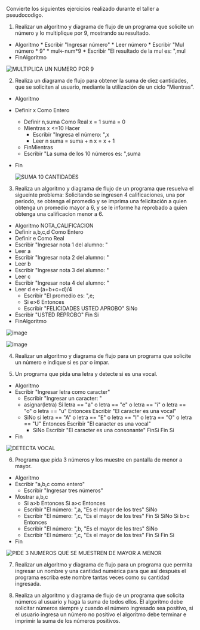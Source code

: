 
Convierte los siguientes ejercicios realizado durante el taller a pseudocodigo.

1. Realizar un algoritmo y diagrama de flujo de un programa que solicite un número y lo multiplique por 9, mostrando su resultado.

  * Algoritmo
        * Escribir "Ingresar número"
        * Leer número
        * Escribir "Mul número * 9"
        * mul<-num*9
        * Escribir "El resultado de la mul es: ",mul
  * FinAlgoritmo
  
  ![MULTIPLICA UN NUMERO POR 9](https://user-images.githubusercontent.com/101481300/160735826-37fa9c2b-6faf-4b4a-99bc-39bd67427652.png)

  
  
2. Realiza un diagrama de flujo para obtener la suma de diez cantidades, que se soliciten al usuario, mediante la utilización de un ciclo “Mientras”. 

  * Algoritmo
  * Definir x Como Entero
	 * Definir n,suma Como Real
	      x = 1
	      suma = 0
	 * Mientras x <=10 Hacer
		* Escribir "Ingresa el número: ",x
		* Leer n
		     suma = suma + n
		     x = x + 1
	 * FinMientras
	 * Escribir "La suma de los 10 números es: ",suma
  * Fin
    
    ![SUMA 10 CANTIDADES](https://user-images.githubusercontent.com/101481300/160747693-fd5a871a-0399-4dd8-b873-b565f822ddfb.png)
 

3. Realiza un algoritmo y diagrama de flujo de un programa que resuelva el sigueinte problema: Solicitando se ingresen 4 calificaciones, una por periodo, se obtenga el promedio y se imprima una felicitación a quien obtenga un promedio mayor a 6, y se le informe ha reprobado a quien obtenga una calificacion menor a 6.

  * Algoritmo NOTA_CALIFICACION
  * Definir a,b,c,d Como Entero
  * Definir e Como Real
  * Escribir "Ingresar nota 1 del alumno: "
  * Leer a
  * Escribir "Ingresar nota 2 del alumno: "
  * Leer b
  * Escribir "Ingresar nota 3 del alumno: "
  * Leer c
  * Escribir "Ingresar nota 4 del alumno: "
  * Leer d
	    e<-(a+b+c+d)/4
	 * Escribir "El promedio es: ",e;
	 * Si e>6 Entonces
	 * Escribir "FELICIDADES USTED APROBO"
     SiNo
  * Escribir "USTED REPROBO"
     Fin Si	
  * FinAlgoritmo

![image](https://user-images.githubusercontent.com/101481300/160751836-043c4989-ddb0-4f2d-a2dc-fdf03c592b12.png)

![image](https://user-images.githubusercontent.com/101481300/160751929-86c77778-2982-42e5-8aa6-9fa93492de85.png)

4. Realizar un algoritmo y diagrama de flujo para un programa que solicite un número e indique si es par o impar.


5. Un programa que pida una letra y detecte si es una vocal.
  * Algoritmo
  * Escribir "Ingresar letra como caracter"
	 * Escribir "Ingresar un caracter: "
	 * asignar(letra)
	   Si letra == "a" o letra == "e" o letra == "i" o letra == "o" o letra == "u" Entonces
		  Escribir "El caracter es una vocal" 
	 * SiNo
		   si letra == "A" o letra == "E" o letra == "I" o letra == "O" o letra == "U" Entonces
			 Escribir "El caracter es una vocal"
		* SiNo
			 Escribir "El caracter es una consonante"
		  FinSi
	  Fin Si
  * Fin
   
   ![DETECTA VOCAL](https://user-images.githubusercontent.com/101481300/160303421-f1dc7500-0f86-4acb-8f6e-adb60d503b33.png)



6. Programa que pida 3 números y los muestre en pantalla de menor a mayor.

 * Algoritmo
 * Escribir "a,b,c como entero"
	* Escribir "Ingresar tres números"
 * Mostrar a,b,c
	* Si a>b Entonces
		  Si a>c Entonces
	* Escribir "El número: ",a, "Es el mayor de los tres"
	  	SiNo
	* Escribir "El número: ",c, "Es el mayor de los tres"
		  Fin Si
	   SiNo
		  Si b>c Entonces
	* Escribir "El número: ",b, "Es el mayor de los tres"
		  SiNo
	*	Escribir "El número: ",c, "Es el mayor de los tres"
	  	Fin Si
   	Fin Si
 * Fin
  
  ![PIDE 3 NUMEROS QUE SE MUESTREN DE MAYOR A MENOR](https://user-images.githubusercontent.com/101481300/160304950-04a100e8-3c12-48f2-8a14-d5caab80fdd3.png)



7. Realizar un algoritmo y diagrama de flujo para un programa que permita ingresar un nombre y una cantidad numérica para que así después el programa escriba este nombre tantas veces como su cantidad ingresada.


8. Realiza un algoritmo y diagrama de flujo de un programa que solicita números al usuario y haga la suma de todos ellos. El algoritmo debe solicitar números siempre y cuando el número ingresado sea positivo, si el usuario ingresa un número no positivo el algoritmo debe terminar e imprimir la suma de los números positivos.
